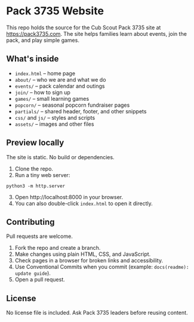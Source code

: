 # Pack 3735 Website

This repo holds the source for the Cub Scout Pack 3735 site at https://pack3735.com. The site helps families learn about events, join the pack, and play simple games.

## What's inside

- `index.html` – home page
- `about/` – who we are and what we do
- `events/` – pack calendar and outings
- `join/` – how to sign up
- `games/` – small learning games
- `popcorn/` – seasonal popcorn fundraiser pages
- `partials/` – shared header, footer, and other snippets
- `css/` and `js/` – styles and scripts
- `assets/` – images and other files

## Preview locally

The site is static. No build or dependencies.

1. Clone the repo.
2. Run a tiny web server:

```
python3 -m http.server
```

3. Open http://localhost:8000 in your browser.
4. You can also double-click `index.html` to open it directly.

## Contributing

Pull requests are welcome.

1. Fork the repo and create a branch.
2. Make changes using plain HTML, CSS, and JavaScript.
3. Check pages in a browser for broken links and accessibility.
4. Use Conventional Commits when you commit (example: `docs(readme): update guide`).
5. Open a pull request.

## License

No license file is included. Ask Pack 3735 leaders before reusing content.
